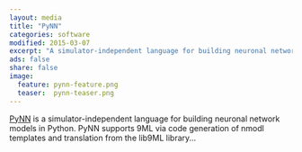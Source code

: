 ```yaml
---
layout: media
title: "PyNN"
categories: software
modified: 2015-03-07
excerpt: "A simulator-independent language for building neuronal network models"
ads: false
share: false
image:
  feature: pynn-feature.png 
  teaser:  pynn-teaser.png
---
```


[PyNN](http://neuralensemble.org/PyNN) is a simulator-independent language for building neuronal network models in Python. PyNN supports 9ML via code generation of nmodl templates and translation from the lib9ML library...
